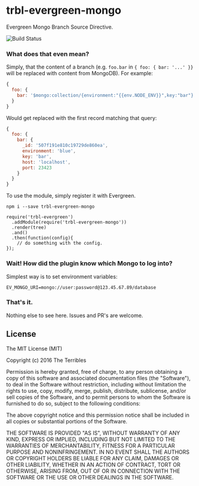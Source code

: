 # trbl-evergreen-mongo

Evergreen Mongo Branch Source Directive.

![Build Status](https://circleci.com/gh/the-terribles/evergreen-mongo.svg?style=shield&circle-token=:circle-token)

### What does that even mean?

Simply, that the content of a branch (e.g. `foo.bar` in `{ foo: { bar: '...' }}` will be replaced with content from MongoDB).  For example:

```javascript
{
  foo: {
    bar: '$mongo:collection/{environment:"{{env.NODE_ENV}}",key:"bar"}'
  }
}
```

Would get replaced with the first record matching that query:

```javascript
{
  foo: {
    bar: {
      _id: '507f191e810c19729de860ea',
      environment: 'blue',
      key: 'bar',
      host: 'localhost',
      port: 23423
    }
  }
}
```

To use the module, simply register it with Evergreen.

```
npm i --save trbl-evergreen-mongo
```

```
require('trbl-evergreen')
  .addModule(require('trbl-evergreen-mongo'))
  .render(tree)
  .and()
  .then(function(config){
    // do something with the config.
});
```

### Wait!  How did the plugin know which Mongo to log into?

Simplest way is to set environment variables:

```
EV_MONGO_URI=mongo://user:password@123.45.67.89/database
```

### That's it.

Nothing else to see here.  Issues and PR's are welcome.

## License

The MIT License (MIT)

Copyright (c) 2016 The Terribles

Permission is hereby granted, free of charge, to any person obtaining a copy
of this software and associated documentation files (the "Software"), to deal
in the Software without restriction, including without limitation the rights
to use, copy, modify, merge, publish, distribute, sublicense, and/or sell
copies of the Software, and to permit persons to whom the Software is
furnished to do so, subject to the following conditions:

The above copyright notice and this permission notice shall be included in all
copies or substantial portions of the Software.

THE SOFTWARE IS PROVIDED "AS IS", WITHOUT WARRANTY OF ANY KIND, EXPRESS OR
IMPLIED, INCLUDING BUT NOT LIMITED TO THE WARRANTIES OF MERCHANTABILITY,
FITNESS FOR A PARTICULAR PURPOSE AND NONINFRINGEMENT. IN NO EVENT SHALL THE
AUTHORS OR COPYRIGHT HOLDERS BE LIABLE FOR ANY CLAIM, DAMAGES OR OTHER
LIABILITY, WHETHER IN AN ACTION OF CONTRACT, TORT OR OTHERWISE, ARISING FROM,
OUT OF OR IN CONNECTION WITH THE SOFTWARE OR THE USE OR OTHER DEALINGS IN THE
SOFTWARE.

